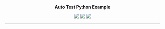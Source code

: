 <p align=center><b>Auto Test Python Example
  </b><br> <p align=center> <img 
src="https://img.shields.io/badge/language-python-orange">&nbsp;<img 
src="https://img.shields.io/badge/platform-mac,*nux-informational">&nbsp;<a href="https://travis-ci.com/github/hil-se/auto_test_py"><img 
src="https://travis-ci.com/hil-se/auto_test_py.svg?branch=main"></a>
</p><hr>
